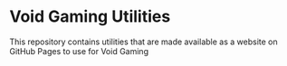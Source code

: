 # Void Gaming Utilities

This repository contains utilities that are made available
as a website on GitHub Pages to use for 
Void Gaming
